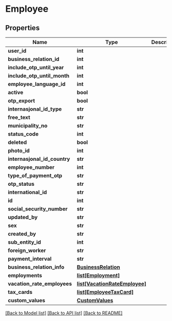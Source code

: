 # Employee

## Properties
Name | Type | Description | Notes
------------ | ------------- | ------------- | -------------
**user_id** | **int** |  | [optional] 
**business_relation_id** | **int** |  | [optional] 
**include_otp_until_year** | **int** |  | [optional] 
**include_otp_until_month** | **int** |  | [optional] 
**employee_language_id** | **int** |  | [optional] 
**active** | **bool** |  | [optional] 
**otp_export** | **bool** |  | [optional] 
**internasjonal_id_type** | **str** |  | [optional] 
**free_text** | **str** |  | [optional] 
**municipality_no** | **str** |  | [optional] 
**status_code** | **int** |  | [optional] 
**deleted** | **bool** |  | [optional] 
**photo_id** | **int** |  | [optional] 
**internasjonal_id_country** | **str** |  | [optional] 
**employee_number** | **int** |  | [optional] 
**type_of_payment_otp** | **str** |  | [optional] 
**otp_status** | **str** |  | [optional] 
**international_id** | **str** |  | [optional] 
**id** | **int** |  | [optional] 
**social_security_number** | **str** |  | [optional] 
**updated_by** | **str** |  | [optional] 
**sex** | **str** |  | [optional] 
**created_by** | **str** |  | [optional] 
**sub_entity_id** | **int** |  | [optional] 
**foreign_worker** | **str** |  | [optional] 
**payment_interval** | **str** |  | [optional] 
**business_relation_info** | [**BusinessRelation**](BusinessRelation.md) |  | [optional] 
**employments** | [**list[Employment]**](Employment.md) |  | [optional] 
**vacation_rate_employees** | [**list[VacationRateEmployee]**](VacationRateEmployee.md) |  | [optional] 
**tax_cards** | [**list[EmployeeTaxCard]**](EmployeeTaxCard.md) |  | [optional] 
**custom_values** | [**CustomValues**](CustomValues.md) |  | [optional] 

[[Back to Model list]](../README.md#documentation-for-models) [[Back to API list]](../README.md#documentation-for-api-endpoints) [[Back to README]](../README.md)

